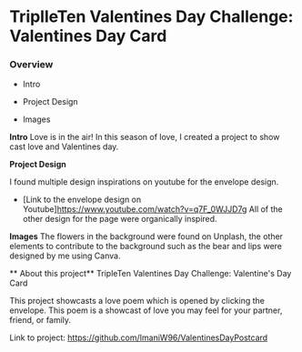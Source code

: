 # TriplleTen Valentines Day Challenge: Valentines Day Card

### Overview

- Intro

- Project Design

- Images

**Intro**
Love is in the air! In this season of love, I created a project to show cast love and Valentines day.

**Project Design**

I found multiple design inspirations on youtube for the envelope design.

- [Link to the envelope design on Youtube]https://www.youtube.com/watch?v=q7F_0WJJD7g
  All of the other design for the page were organically inspired.

**Images**
The flowers in the background were found on Unplash, the
other elements to contribute to the background such as the bear and lips were designed by me using Canva.

** About this project**
TripleTen Valentines Day Challenge: Valentine's Day Card

This project showcasts a love poem which is opened by clicking the envelope.
This poem is a showcast of love you may feel for your partner, friend, or family.

Link to project: https://github.com/ImaniW96/ValentinesDayPostcard

